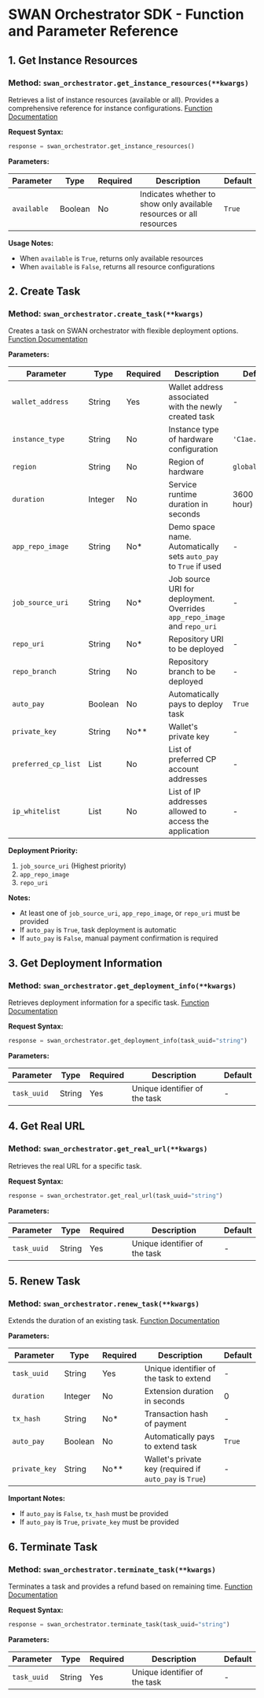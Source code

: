 # SWAN Orchestrator SDK - Function and Parameter Reference

## 1. Get Instance Resources

### Method: `swan_orchestrator.get_instance_resources(**kwargs)`

Retrieves a list of instance resources (available or all). Provides a comprehensive reference for instance configurations. [Function Documentation](https://github.com/swanchain/python-sdk-docs-samples/blob/main/compute/get_instance_resources.py)

**Request Syntax:**

```python
response = swan_orchestrator.get_instance_resources()
```

**Parameters:**

| Parameter   | Type    | Required | Description                                                         | Default |
| ----------- | ------- | -------- | ------------------------------------------------------------------- | ------- |
| `available` | Boolean | No       | Indicates whether to show only available resources or all resources | `True`  |

**Usage Notes:**

* When `available` is `True`, returns only available resources
* When `available` is `False`, returns all resource configurations

## 2. Create Task

### Method: `swan_orchestrator.create_task(**kwargs)`

Creates a task on SWAN orchestrator with flexible deployment options. [Function Documentation](https://github.com/swanchain/python-sdk-docs-samples/blob/main/compute/create_task.py)

**Parameters:**

| Parameter           | Type    | Required | Description                                                              | Default        |
| ------------------- | ------- | -------- | ------------------------------------------------------------------------ | -------------- |
| `wallet_address`    | String  | Yes      | Wallet address associated with the newly created task                    | -              |
| `instance_type`     | String  | No       | Instance type of hardware configuration                                  | `'C1ae.small'` |
| `region`            | String  | No       | Region of hardware                                                       | `global`       |
| `duration`          | Integer | No       | Service runtime duration in seconds                                      | 3600 (1 hour)  |
| `app_repo_image`    | String  | No\*     | Demo space name. Automatically sets `auto_pay` to `True` if used         | -              |
| `job_source_uri`    | String  | No\*     | Job source URI for deployment. Overrides `app_repo_image` and `repo_uri` | -              |
| `repo_uri`          | String  | No\*     | Repository URI to be deployed                                            | -              |
| `repo_branch`       | String  | No       | Repository branch to be deployed                                         | -              |
| `auto_pay`          | Boolean | No       | Automatically pays to deploy task                                        | `True`         |
| `private_key`       | String  | No\*\*   | Wallet's private key                                                     | -              |
| `preferred_cp_list` | List    | No       | List of preferred CP account addresses                                   | -              |
| `ip_whitelist`      | List    | No       | List of IP addresses allowed to access the application                   | -              |

**Deployment Priority:**

1. `job_source_uri` (Highest priority)
2. `app_repo_image`
3. `repo_uri`

**Notes:**

* At least one of `job_source_uri`, `app_repo_image`, or `repo_uri` must be provided
* If `auto_pay` is `True`, task deployment is automatic
* If `auto_pay` is `False`, manual payment confirmation is required

## 3. Get Deployment Information

### Method: `swan_orchestrator.get_deployment_info(**kwargs)`

Retrieves deployment information for a specific task. [Function Documentation](https://github.com/swanchain/python-sdk-docs-samples/blob/main/compute/get_task_deployment_info.py)

**Request Syntax:**

```python
response = swan_orchestrator.get_deployment_info(task_uuid="string")
```

**Parameters:**

| Parameter   | Type   | Required | Description                   | Default |
| ----------- | ------ | -------- | ----------------------------- | ------- |
| `task_uuid` | String | Yes      | Unique identifier of the task | -       |

## 4. Get Real URL

### Method: `swan_orchestrator.get_real_url(**kwargs)`

Retrieves the real URL for a specific task.

**Request Syntax:**

```python
response = swan_orchestrator.get_real_url(task_uuid="string")
```

**Parameters:**

| Parameter   | Type   | Required | Description                   | Default |
| ----------- | ------ | -------- | ----------------------------- | ------- |
| `task_uuid` | String | Yes      | Unique identifier of the task | -       |

## 5. Renew Task

### Method: `swan_orchestrator.renew_task(**kwargs)`

Extends the duration of an existing task. [Function Documentation](https://github.com/swanchain/python-sdk-docs-samples/blob/main/compute/renew_task.py)

**Parameters:**

| Parameter     | Type    | Required | Description                                             | Default |
| ------------- | ------- | -------- | ------------------------------------------------------- | ------- |
| `task_uuid`   | String  | Yes      | Unique identifier of the task to extend                 | -       |
| `duration`    | Integer | No       | Extension duration in seconds                           | 0       |
| `tx_hash`     | String  | No\*     | Transaction hash of payment                             | -       |
| `auto_pay`    | Boolean | No       | Automatically pays to extend task                       | `True`  |
| `private_key` | String  | No\*\*   | Wallet's private key (required if `auto_pay` is `True`) | -       |

**Important Notes:**

* If `auto_pay` is `False`, `tx_hash` must be provided
* If `auto_pay` is `True`, `private_key` must be provided

## 6. Terminate Task

### Method: `swan_orchestrator.terminate_task(**kwargs)`

Terminates a task and provides a refund based on remaining time. [Function Documentation](https://github.com/swanchain/python-sdk-docs-samples/blob/main/compute/terminate_task.py)

**Request Syntax:**

```python
response = swan_orchestrator.terminate_task(task_uuid="string")
```

**Parameters:**

| Parameter   | Type   | Required | Description                   | Default |
| ----------- | ------ | -------- | ----------------------------- | ------- |
| `task_uuid` | String | Yes      | Unique identifier of the task | -       |
